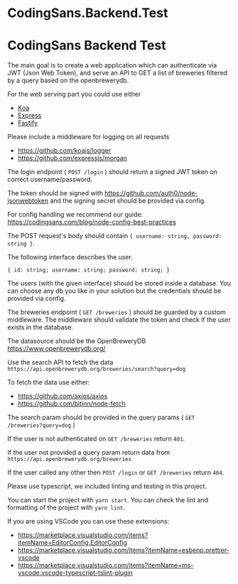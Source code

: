 # CodingSans.Backend.Test

# CodingSans Backend Test

The main goal is to create a web application which can authenticate via JWT (Json Web Token), and serve an API to GET a list of breweries filtered by a query based on the openbrewerydb.

For the web serving part you could use either 
- [Koa](https://koajs.com/)
- [Express](https://expressjs.com/)
- [Fastify](https://www.fastify.io/)

Please include a middleware for logging on all requests
- https://github.com/koajs/logger
- https://github.com/expressjs/morgan

The login endpoint ( `POST /login` ) should return a signed JWT token on correct username/password.

The token should be signed with https://github.com/auth0/node-jsonwebtoken and the signing secret should be provided via config.

For config handling we recommend our guide: https://codingsans.com/blog/node-config-best-practices

The POST request's body should contain `{ username: string, password: string }`.

The following interface describes the user.

``` { id: string; username: string; password: string; } ```

The users (with the given interface) should be stored inside a database. You can choose any db you like in your solution but the credentials should be provided via config.

The breweries endpoint ( `GET /breweries` ) should be guarded by a custom middleware.
The middleware should validate the token and check if the user exists in the database.

The datasource should be the OpenBreweryDB https://www.openbrewerydb.org/

Use the search API to fetch the data `https://api.openbrewerydb.org/breweries/search?query=dog`

To fetch the data use either:
- https://github.com/axios/axios
- https://github.com/bitinn/node-fetch

The search param should be provided in the query params ( `GET /breweries?query=dog` )

If the user is not authenticated on `GET /breweries` return `401`.

If the user not provided a query param return data from `https://api.openbrewerydb.org/breweries`

If the user called any other then `POST /login` or `GET /breweries` return `404`.


Please use typescript, we included linting and testing in this project.

You can start the project with `yarn start`.
You can check the lint and formatting of the project with `yarn lint`.

If you are using VSCode you can use these extensions:
- https://marketplace.visualstudio.com/items?itemName=EditorConfig.EditorConfig
- https://marketplace.visualstudio.com/items?itemName=esbenp.prettier-vscode
- https://marketplace.visualstudio.com/items?itemName=ms-vscode.vscode-typescript-tslint-plugin

